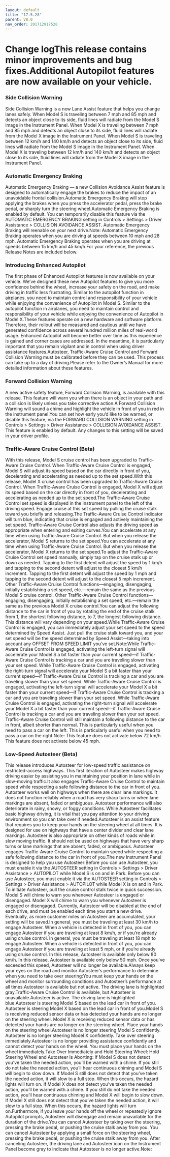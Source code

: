 ```yaml
---
layout: default
title: "17.5.28"
parent: V8.0
nav_order: 201712917528
---
```


# Change logThis release contains minor improvements and bug fixes.Additional Autopilot features are now available on your vehicle.

### Side Collision Warning 

Side Collision Warning is a new Lane Assist feature that helps you change lanes safely. When Model S is traveling between 7 mph and 85 mph and detects an object close to its side, fluid lines will radiate from the Model S image in the Instrument Panel. When Model X is traveling between 7 mph and 85 mph and detects an object close to its side, fluid lines will radiate from the Model X image in the Instrument Panel. When Model S is traveling between 12 km/h and 140 km/h and detects an object close to its side, fluid lines will radiate from the Model S image in the Instrument Panel. When Model X is traveling between 12 km/h and 140 km/h and detects an object close to its side, fluid lines will radiate from the Model X image in the Instrument Panel.

### Automatic Emergency Braking 

Automatic Emergency Braking — a new Collision Avoidance Assist feature is designed to automatically engage the brakes to reduce the impact of an unavoidable frontal collision.Automatic Emergency Braking will stop applying the brakes when you press the accelerator pedal, press the brake pedal, or sharply turn the steering wheel.Automatic Emergency Braking is enabled by default. You can temporarily disable this feature via the AUTOMATIC EMERGENCY BRAKING setting in Controls > Settings > Driver Assistance > COLLISION AVOIDANCE ASSIST. Automatic Emergency Braking will reenable on your next drive.Note: Automatic Emergency Braking operates when you are driving at speeds between 10 mph and 28 mph. Automatic Emergency Braking operates when you are driving at speeds between 15 km/h and 45 km/h.For your reference, the previous Release Notes are included below.

### Introducing Enhanced Autopilot 

The first phase of Enhanced Autopilot features is now available on your vehicle. We’ve designed these new Autopilot features to give you more confidence behind the wheel, increase your safety on the road, and make driving in traffic less frustrating. Similar to the autopilot function in airplanes, you need to maintain control and responsibility of your vehicle while enjoying the convenience of Autopilot in Model S. Similar to the autopilot function in airplanes, you need to maintain control and responsibility of your vehicle while enjoying the convenience of Autopilot in Model X.These features operate on a new hardware and software platform. Therefore, their rollout will be measured and cautious until we have generated confidence across several hundred million miles of real-world usage. Enhanced Autopilot will become better over time as this experience is gained and corner cases are addressed. In the meantime, it is particularly important that you remain vigilant and in control when using driver assistance features.Autosteer, Traffic-Aware Cruise Control and Forward Collision Warning must be calibrated before they can be used. This process can take up to a day of driving.Please refer to the Owner’s Manual for more detailed information about these features.

### Forward Collision Warning 

A new active safety feature, Forward Collision Warning, is available with this release. This feature will warn you when there is an object in your path and a collision is likely unless you take corrective action.A Forward Collision Warning will sound a chime and highlight the vehicle in front of you in red in the instrument panel.You can set how early you’d like to be warned, or disable this feature, via the FORWARD COLLISION WARNING setting in Controls > Settings > Driver Assistance > COLLISION AVOIDANCE ASSIST. This feature is enabled by default. Any changes to this setting will be saved in your driver profile.

### Traffic-Aware Cruise Control (Beta) 

With this release, Model S cruise control has been upgraded to Traffic-Aware Cruise Control. When Traffic-Aware Cruise Control is engaged, Model S will adjust its speed based on the car directly in front of you, decelerating and accelerating as needed up to the set speed.With this release, Model X cruise control has been upgraded to Traffic-Aware Cruise Control. When Traffic-Aware Cruise Control is engaged, Model X will adjust its speed based on the car directly in front of you, decelerating and accelerating as needed up to the set speed.The Traffic-Aware Cruise Control set speed is displayed in the instrument panel to the left of the driving speed. Engage cruise at this set speed by pulling the cruise stalk toward you briefly and releasing.The Traffic-Aware Cruise Control indicator will turn blue, indicating that cruise is engaged and actively maintaining the set speed. Traffic-Aware Cruise Control also adjusts the driving speed as appropriate when entering and exiting curves.You can accelerate at any time when using Traffic-Aware Cruise Control. But when you release the accelerator, Model S returns to the set speed.You can accelerate at any time when using Traffic-Aware Cruise Control. But when you release the accelerator, Model X returns to the set speed.To adjust the Traffic-Aware Cruise Control set speed manually, simply tap on the cruise stalk up or down as needed. Tapping to the first detent will adjust the speed by 1 km/h and tapping to the second detent will adjust to the closest 5 km/h increment. Tapping to the first detent will adjust the speed by 1 mph and tapping to the second detent will adjust to the closest 5 mph increment. Other Traffic-Aware Cruise Control functions—engaging, disengaging, initially establishing a set speed, etc.—remain the same as the previous Model S cruise control. Other Traffic-Aware Cruise Control functions—engaging, disengaging, initially establishing a set speed, etc.—remain the same as the previous Model X cruise control.You can adjust the following distance to the car in front of you by rotating the end of the cruise stalk from 1, the shortest following distance, to 7, the longest following distance. This distance will vary depending on your speed.While Traffic-Aware Cruise Control is engaged, you can immediately adjust your set speed to the speed determined by Speed Assist. Just pull the cruise stalk toward you, and your set speed will be the speed determined by Speed Assist—taking into account any OFFSET FROM SPEED LIMIT you’ve set.Note:While Traffic-Aware Cruise Control is engaged, activating the left-turn signal will accelerate your Model S a bit faster than your current speed—if Traffic-Aware Cruise Control is tracking a car and you are traveling slower than your set speed. While Traffic-Aware Cruise Control is engaged, activating the right-turn signal will accelerate your Model S a bit faster than your current speed—if Traffic-Aware Cruise Control is tracking a car and you are traveling slower than your set speed. While Traffic-Aware Cruise Control is engaged, activating the left-turn signal will accelerate your Model X a bit faster than your current speed—if Traffic-Aware Cruise Control is tracking a car and you are traveling slower than your set speed. While Traffic-Aware Cruise Control is engaged, activating the right-turn signal will accelerate your Model X a bit faster than your current speed—if Traffic-Aware Cruise Control is tracking a car and you are traveling slower than your set speed. Traffic-Aware Cruise Control will still maintain a following distance to the car in front, albeit shorter than normal. This is particularly useful when you need to pass a car on the left. This is particularly useful when you need to pass a car on the right.Note: This feature does not activate below 72 km/h. This feature does not activate below 45 mph.

### Low-Speed Autosteer (Beta) 

This release introduces Autosteer for low-speed traffic assistance on restricted-access highways. This first iteration of Autosteer makes highway driving easier by assisting you in maintaining your position in lane while in slow-moving traffic.It also engages Traffic-Aware Cruise Control to maintain speed while respecting a safe following distance to the car in front of you. Autosteer works well on highways when there are clear lane markings. It does not function reliably when a road has very sharp turns or when lane markings are absent, faded or ambiguous. Autosteer performance will also deteriorate in rainy, snowy, or foggy conditions. While Autosteer facilitates basic highway driving, it is vital that you pay attention to your driving environment so you can take over if needed.Autosteer is an assist feature that requires you to keep your hands on the steering wheel at all times. It is designed for use on highways that have a center divider and clear lane markings. Autosteer is also appropriate on other kinds of roads while in slow moving traffic. It should not be used on highways that have very sharp turns or lane markings that are absent, faded, or ambiguous. Autosteer engages Traffic-Aware Cruise Control to maintain speed while respecting a safe following distance to the car in front of you.The new Instrument Panel is designed to help you use Autosteer:Before you can use Autosteer, you must enable it via the AUTOSTEER setting in Controls > Settings > Driver Assistance > AUTOPILOT while Model S is on and in Park. Before you can use Autosteer, you must enable it via the AUTOSTEER setting in Controls > Settings > Driver Assistance > AUTOPILOT while Model X is on and in Park. To initiate Autosteer, pull the cruise control stalk twice in quick succession. Model S will chime to warn you whenever Autosteer is engaged or disengaged. Model X will chime to warn you whenever Autosteer is engaged or disengaged. Currently, Autosteer will be disabled at the end of each drive, and must be enabled each time you start a new drive. Eventually, as more customer miles on Autosteer are accumulated, your setting will be saved.In general, you must be traveling at least 30 km/h to engage Autosteer. When a vehicle is detected in front of you, you can engage Autosteer if you are traveling at least 8 km/h, or if you’re already using cruise control. In general, you must be traveling at least 18 mph to engage Autosteer. When a vehicle is detected in front of you, you can engage Autosteer if you are traveling at least 5 mph, or if you’re already using cruise control. In this release, Autosteer is available only below 80 km/h. In this release, Autosteer is available only below 50 mph. Once you've exceeded this speed, Autosteer will no longer be available.Always keep your eyes on the road and monitor Autosteer’s performance to determine when you need to take over steering:You must keep your hands on the wheel and monitor surrounding conditions and Autosteer’s performance at all times.Autosteer is available but not active. The driving lane is highlighted gray.Traffic-Aware Cruise Control is available, but Autosteer is unavailable.Autosteer is active. The driving lane is highlighted blue.Autosteer is steering Model S based on the lead car in front of you. Autosteer is steering Model X based on the lead car in front of you.Model S is receiving reduced sensor data or has detected your hands are no longer on the steering wheel. Model X is receiving reduced sensor data or has detected your hands are no longer on the steering wheel. Place your hands on the steering wheel.Autosteer is no longer steering Model S confidently. Autosteer is no longer steering Model X confidently. Take over steering immediately.Autosteer is no longer providing assistance confidently and cannot detect your hands on the wheel. You must place your hands on the wheel immediately.Take Over Immediately and Hold Steering Wheel: Hold Steering Wheel and Autosteer Is Aborting: If Model S does not detect you’ve taken the needed action, you’ll be warned with a chime. If you still do not take the needed action, you’ll hear continuous chiming and Model S will begin to slow down. If Model S still does not detect that you’ve taken the needed action, it will slow to a full stop. When this occurs, the hazard lights will turn on. If Model X does not detect you’ve taken the needed action, you’ll be warned with a chime. If you still do not take the needed action, you’ll hear continuous chiming and Model X will begin to slow down. If Model X still does not detect that you’ve taken the needed action, it will slow to a full stop. When this occurs, the hazard lights will turn on.Furthermore, if you leave your hands off the wheel or repeatedly ignore Autopilot prompts, Autosteer will disengage and remain unavailable for the duration of the drive.You can cancel Autosteer by taking over the steering, pressing the brake pedal, or pushing the cruise stalk away from you. You can cancel Autosteer by applying a small force on the steering wheel, pressing the brake pedal, or pushing the cruise stalk away from you. After canceling Autosteer, the driving lane and Autosteer icon on the Instrument Panel become gray to indicate that Autosteer is no longer active.Note: